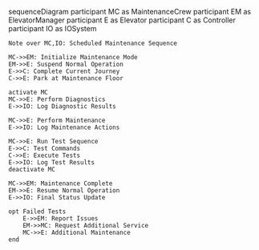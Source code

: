 sequenceDiagram
    participant MC as MaintenanceCrew
    participant EM as ElevatorManager
    participant E as Elevator
    participant C as Controller
    participant IO as IOSystem
    
    Note over MC,IO: Scheduled Maintenance Sequence
    
    MC->>EM: Initialize Maintenance Mode
    EM->>E: Suspend Normal Operation
    E->>C: Complete Current Journey
    C->>E: Park at Maintenance Floor
    
    activate MC
    MC->>E: Perform Diagnostics
    E->>IO: Log Diagnostic Results
    
    MC->>E: Perform Maintenance
    E->>IO: Log Maintenance Actions
    
    MC->>E: Run Test Sequence
    E->>C: Test Commands
    C->>E: Execute Tests
    E->>IO: Log Test Results
    deactivate MC
    
    MC->>EM: Maintenance Complete
    EM->>E: Resume Normal Operation
    E->>IO: Final Status Update
    
    opt Failed Tests
        E->>EM: Report Issues
        EM->>MC: Request Additional Service
        MC->>E: Additional Maintenance
    end
```